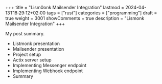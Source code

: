 +++
title = "Lism0onk Mailsender Integration"
lastmod = 2024-04-13T18:29:12+02:00
tags = ["rust"]
categories = ["programming"]
draft = true
weight = 3001
showComments = true
description = "Lismonk Mailsender Integration"
+++

My post summary.

<!--more-->

-   Listmonk presentation
-   Mailsender presentation
-   Project setup
-   Actix server setup
-   Implementing Messenger endpoint
-   Implementing Webhook endpoint
-   Summary
